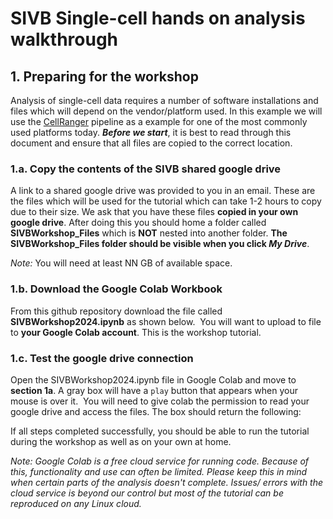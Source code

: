 # SIVB Single-cell hands on analysis walkthrough


## 1. Preparing for the workshop
Analysis of single-cell data requires a number of software installations and files which will 
depend on the vendor/platform used. In this example we will use the [CellRanger](link) pipeline 
as a example for one of the most commonly used platforms today. <b><i>Before we start</i></b>, it is best to
read through this document and ensure that all files are copied to the correct location.

### 1.a. Copy the contents of the SIVB shared google drive
A link to a shared google drive was provided to you in an email. These are the files which will be used for the 
tutorial which can take 1-2 hours to copy due to their size. We ask that you have these files <b>copied in your own
google drive</b>. After doing this you should home a folder called <b>SIVBWorkshop_Files</b> which is <b>NOT</b> 
nested into another folder. <b> The SIVBWorkshop_Files folder should be visible when you click <i>My Drive</i></b>.

<i>Note:</i> You will need at least NN GB of available space. 

### 1.b. Download the <b>Google Colab Workbook</b>
From this github repository download the file called <b>SIVBWorkshop2024.ipynb</b> as shown below. 
<img></img>
You will want to upload to file to <b> your Google Colab account</b>. This is the workshop tutorial.

### 1.c. Test the google drive connection
Open the SIVBWorkshop2024.ipynb file in Google Colab and move to <b>section 1a</b>. A gray box will have 
a `play` button that appears when your mouse is over it.
<img></img>
You will need to give colab the permission to read your google drive and access the files. The box should 
return the following:
<img></img>

If all steps completed successfully, you should be able to run the tutorial during the workshop as well as
on your own at home.

<i>Note: Google Colab is a free cloud service for running code. Because of this, functionality and use can 
often be limited. Please keep this in mind when certain parts of the analysis doesn't complete. Issues/
errors with the cloud service is beyond our control but most of the tutorial can be reproduced on any 
Linux cloud. </i>